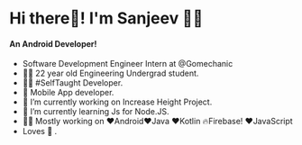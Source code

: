 # Hi there👋! I'm Sanjeev 🙋‍♂️
#### An Android Developer!
- Software Development Engineer Intern at @Gomechanic
- 👨‍🎓 22 year old Engineering Undergrad student.
- 👨‍💻 #SelfTaught Developer.
- 📱 Mobile App developer.
- 🔭 I’m currently working on Increase Height Project.
- 🌱 I’m currently learning Js for Node.JS.
- 👨‍💻 Mostly working on ❤️Android❤️Java ❤️Kotlin 🔥Firebase! ❤️JavaScript
- Loves 🎵 .


<!--
**therealsanjeev/therealsanjeev** is a ✨ _special_ ✨ repository because its `README.md` (this file) appears on your GitHub profile.


-->
